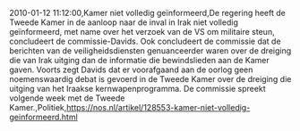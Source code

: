 2010-01-12 11:12:00,Kamer niet volledig geïnformeerd,De regering heeft de Tweede Kamer in de aanloop naar de inval in Irak niet volledig geïnformeerd, met name over het verzoek van de VS om militaire steun, concludeert de commissie-Davids. Ook concludeert de commissie dat de berichten van de veiligheidsdiensten genuanceerder waren over de dreiging die van Irak uitging dan de informatie die bewindslieden aan de Kamer gaven. Voorts zegt Davids dat er voorafgaand aan de oorlog geen noemenswaardig debat is gevoerd in de Tweede Kamer over de dreiging die uitging van het Iraakse kernwapenprogramma. De commissie spreekt volgende week met de Tweede Kamer.,Politiek,https://nos.nl/artikel/128553-kamer-niet-volledig-geinformeerd.html